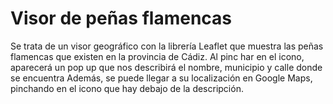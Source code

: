 # Visor de peñas flamencas

Se trata de un visor geográfico con la librería Leaflet que muestra las peñas flamencas que existen en la provincia de Cádiz.
Al pinc har en el icono, aparecerá un pop up que nos describirá el nombre, municipio y calle donde se encuentra
Además, se puede llegar a su localización en Google Maps, pinchando en el icono que hay debajo de la descripción.
